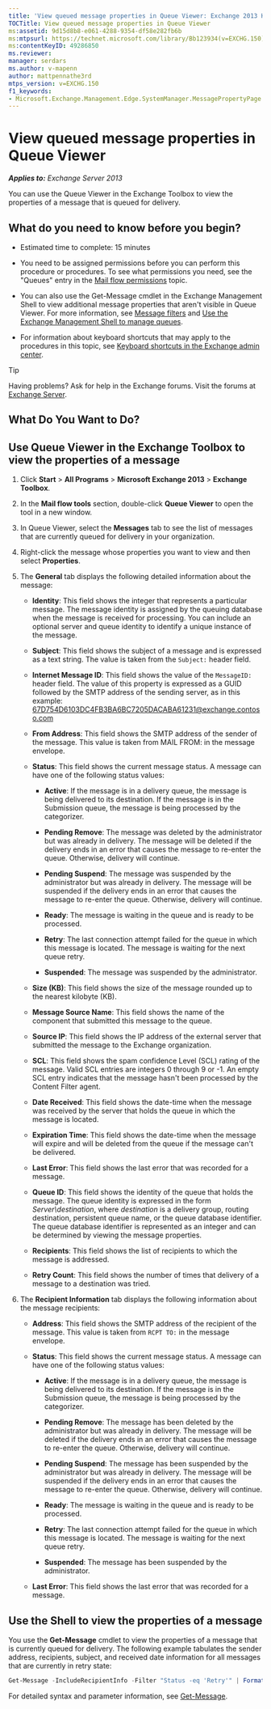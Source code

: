 ```yaml
---
title: 'View queued message properties in Queue Viewer: Exchange 2013 Help'
TOCTitle: View queued message properties in Queue Viewer
ms:assetid: 9d15d8b8-e061-4288-9354-df58e282fb6b
ms:mtpsurl: https://technet.microsoft.com/library/Bb123934(v=EXCHG.150)
ms:contentKeyID: 49286850
ms.reviewer: 
manager: serdars
ms.author: v-mapenn
author: mattpennathe3rd
mtps_version: v=EXCHG.150
f1_keywords:
- Microsoft.Exchange.Management.Edge.SystemManager.MessagePropertyPage
---
```


# View queued message properties in Queue Viewer

_**Applies to:** Exchange Server 2013_

You can use the Queue Viewer in the Exchange Toolbox to view the properties of a message that is queued for delivery.

## What do you need to know before you begin?

- Estimated time to complete: 15 minutes

- You need to be assigned permissions before you can perform this procedure or procedures. To see what permissions you need, see the "Queues" entry in the [Mail flow permissions](mail-flow-permissions-exchange-2013-help.md) topic.

- You can also use the Get-Message cmdlet in the Exchange Management Shell to view additional message properties that aren't visible in Queue Viewer. For more information, see [Message filters](message-filters-exchange-2013-help.md) and [Use the Exchange Management Shell to manage queues](use-the-exchange-management-shell-to-manage-queues-exchange-2013-help.md).

- For information about keyboard shortcuts that may apply to the procedures in this topic, see [Keyboard shortcuts in the Exchange admin center](keyboard-shortcuts-in-the-exchange-admin-center-2013-help.md).

> [!TIP]
> Having problems? Ask for help in the Exchange forums. Visit the forums at [Exchange Server](https://go.microsoft.com/fwlink/p/?linkid=60612).

## What Do You Want to Do?

## Use Queue Viewer in the Exchange Toolbox to view the properties of a message

1. Click **Start** \> **All Programs** \> **Microsoft Exchange 2013** \> **Exchange Toolbox**.

2. In the **Mail flow tools** section, double-click **Queue Viewer** to open the tool in a new window.

3. In Queue Viewer, select the **Messages** tab to see the list of messages that are currently queued for delivery in your organization.

4. Right-click the message whose properties you want to view and then select **Properties**.

5. The **General** tab displays the following detailed information about the message:

   - **Identity**: This field shows the integer that represents a particular message. The message identity is assigned by the queuing database when the message is received for processing. You can include an optional server and queue identity to identify a unique instance of the message.

   - **Subject**: This field shows the subject of a message and is expressed as a text string. The value is taken from the `Subject:` header field.

   - **Internet Message ID**: This field shows the value of the `MessageID:` header field. The value of this property is expressed as a GUID followed by the SMTP address of the sending server, as in this example: 67D754D6103DC4FB3BA6BC7205DACABA61231@exchange.contoso.com

   - **From Address**: This field shows the SMTP address of the sender of the message. This value is taken from MAIL FROM: in the message envelope.

   - **Status**: This field shows the current message status. A message can have one of the following status values:

     - **Active**: If the message is in a delivery queue, the message is being delivered to its destination. If the message is in the Submission queue, the message is being processed by the categorizer.

     - **Pending Remove**: The message was deleted by the administrator but was already in delivery. The message will be deleted if the delivery ends in an error that causes the message to re-enter the queue. Otherwise, delivery will continue.

     - **Pending Suspend**: The message was suspended by the administrator but was already in delivery. The message will be suspended if the delivery ends in an error that causes the message to re-enter the queue. Otherwise, delivery will continue.

     - **Ready**: The message is waiting in the queue and is ready to be processed.

     - **Retry**: The last connection attempt failed for the queue in which this message is located. The message is waiting for the next queue retry.

     - **Suspended**: The message was suspended by the administrator.

   - **Size (KB)**: This field shows the size of the message rounded up to the nearest kilobyte (KB).

   - **Message Source Name**: This field shows the name of the component that submitted this message to the queue.

   - **Source IP**: This field shows the IP address of the external server that submitted the message to the Exchange organization.

   - **SCL**: This field shows the spam confidence Level (SCL) rating of the message. Valid SCL entries are integers 0 through 9 or -1. An empty SCL entry indicates that the message hasn't been processed by the Content Filter agent.

   - **Date Received**: This field shows the date-time when the message was received by the server that holds the queue in which the message is located.

   - **Expiration Time**: This field shows the date-time when the message will expire and will be deleted from the queue if the message can't be delivered.

   - **Last Error**: This field shows the last error that was recorded for a message.

   - **Queue ID**: This field shows the identity of the queue that holds the message. The queue identity is expressed in the form *Server\\destination*, where *destination* is a delivery group, routing destination, persistent queue name, or the queue database identifier. The queue database identifier is represented as an integer and can be determined by viewing the message properties.

   - **Recipients**: This field shows the list of recipients to which the message is addressed.

   - **Retry Count**: This field shows the number of times that delivery of a message to a destination was tried.

6. The **Recipient Information** tab displays the following information about the message recipients:

   - **Address**: This field shows the SMTP address of the recipient of the message. This value is taken from `RCPT TO:` in the message envelope.

   - **Status**: This field shows the current message status. A message can have one of the following status values:

     - **Active**: If the message is in a delivery queue, the message is being delivered to its destination. If the message is in the Submission queue, the message is being processed by the categorizer.

     - **Pending Remove**: The message has been deleted by the administrator but was already in delivery. The message will be deleted if the delivery ends in an error that causes the message to re-enter the queue. Otherwise, delivery will continue.

     - **Pending Suspend**: The message has been suspended by the administrator but was already in delivery. The message will be suspended if the delivery ends in an error that causes the message to re-enter the queue. Otherwise, delivery will continue.

     - **Ready**: The message is waiting in the queue and is ready to be processed.

     - **Retry**: The last connection attempt failed for the queue in which this message is located. The message is waiting for the next queue retry.

     - **Suspended**: The message has been suspended by the administrator.

   - **Last Error**: This field shows the last error that was recorded for a message.

## Use the Shell to view the properties of a message

You use the **Get-Message** cmdlet to view the properties of a message that is currently queued for delivery. The following example tabulates the sender address, recipients, subject, and received date information for all messages that are currently in retry state:

```powershell
Get-Message -IncludeRecipientInfo -Filter "Status -eq 'Retry'" | Format-Table FromAddress,Recipients,Subject,DateReceived
```

For detailed syntax and parameter information, see [Get-Message](https://technet.microsoft.com/library/bb124738\(v=exchg.150\)).
